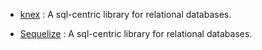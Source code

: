 

- [knex](https://www.npmjs.com/package/knex) : 
  A sql-centric library for relational databases.

- [Sequelize](https://www.npmjs.com/package/sequelize) : 
  A sql-centric library for relational databases.

